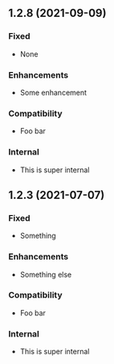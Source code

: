 ## 1.2.8 (2021-09-09)

### Fixed
* None

### Enhancements
* Some enhancement

### Compatibility
* Foo bar

### Internal
* This is super internal

## 1.2.3 (2021-07-07)

### Fixed
* Something

### Enhancements
* Something else

### Compatibility
* Foo bar

### Internal
* This is super internal
